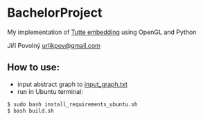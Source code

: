 # BachelorProject
My implementation of [Tutte embedding](https://en.wikipedia.org/wiki/Tutte_embedding) using OpenGL and Python

Jiří Povolný <urlikpov@gmail.com>

## How to use:
* input abstract graph to [input_graph.txt](https://github.com/Urlikp/BachelorProject/blob/master/input_graph.txt)
* run in Ubuntu terminal:
```bash
$ sudo bash install_requirements_ubuntu.sh
$ bash build.sh
```
